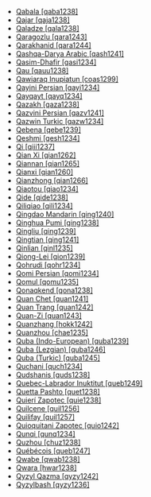 - [Qabala [qaba1238]](tree/turk1311/comm1245/oghu1243/nucl1769/azer1255/mode1262/nort2697/nort3322/qaba1238/md.ini)
- [Qajar [qaja1238]](tree/turk1311/comm1245/oghu1243/nucl1769/azer1255/mode1262/sout2697/qaja1238/md.ini)
- [Qaladze [qala1238]](tree/afro1255/semi1276/west2786/cent2236/nort3165/aram1259/impe1236/midd1367/east2680/cent2217/nort3241/tran1290/sout3213/lish1245/east2682/sout3076/qala1238/md.ini)
- [Qaragozlu [qara1243]](tree/turk1311/comm1245/oghu1243/nucl1769/azer1255/mode1262/sout2697/qara1243/md.ini)
- [Qarakhanid [qara1244]](tree/turk1311/comm1245/karl1243/oldu1238/qara1244/md.ini)
- [Qashqa-Darya Arabic [qash1241]](tree/afro1255/semi1276/west2786/cent2236/arab1394/arab1395/east2729/afgh1238/uzbe1248/qash1241/md.ini)
- [Qasim-Dhafir [qasi1234]](tree/afro1255/semi1276/west2786/cent2236/arab1394/arab1395/arab1393/najd1235/qasi1234/md.ini)
- [Qau [qauu1238]](tree/taik1256/kada1291/sout3143/west2798/gela1265/qaua1234/qauu1238/md.ini)
- [Qawiaraq Inupiatun [coas1299]](tree/eski1264/eski1265/inui1246/inup1234/nort2945/coas1299/md.ini)
- [Qayini Persian [qayi1234]](tree/indo1319/clas1257/indo1320/iran1269/sout3157/midd1352/mode1259/fars1254/fars1255/west2369/east2871/khor1275/qayi1234/md.ini)
- [Qayqayt [qayq1234]](tree/sali1255/coas1325/cent2129/halk1245/down1241/qayq1234/md.ini)
- [Qazakh [qaza1238]](tree/turk1311/comm1245/oghu1243/nucl1769/azer1255/mode1262/nort2697/west2924/qaza1238/md.ini)
- [Qazvini Persian [qazv1241]](tree/indo1319/clas1257/indo1320/iran1269/sout3157/midd1352/mode1259/fars1254/fars1255/west2369/nort3386/qazv1241/md.ini)
- [Qazwin Turkic [qazw1234]](tree/turk1311/comm1245/oghu1243/nucl1769/qash1240/qazw1234/md.ini)
- [Qebena [qebe1239]](tree/afro1255/cush1243/east2699/high1285/sida1247/hadi1241/kamb1318/kamb1316/qebe1239/md.ini)
- [Qeshmi [qesh1234]](tree/indo1319/clas1257/indo1320/iran1269/sout3157/midd1352/mode1259/fars1254/fars1255/west2369/sout3360/band1335/qesh1234/md.ini)
- [Qi [qiii1237]](tree/taik1256/hlai1238/nucl1241/hlai1239/qiii1237/md.ini)
- [Qian Xi [qian1262]](tree/sino1245/burm1265/lolo1265/lolo1267/nili1235/sout3212/niso1234/nucl1739/nasu1236/nesu1234/nesu1235/wusa1235/qian1262/md.ini)
- [Qiannan [qian1265]](tree/taik1256/kamt1241/daic1238/daic1237/nort3326/nort3180/nort3189/bouy1240/qian1265/md.ini)
- [Qianxi [qian1260]](tree/taik1256/kamt1241/daic1238/daic1237/nort3326/nort3180/nort3189/bouy1240/qian1260/md.ini)
- [Qianzhong [qian1266]](tree/taik1256/kamt1241/daic1238/daic1237/nort3326/nort3180/nort3189/bouy1240/qian1266/md.ini)
- [Qiaotou [qiao1234]](tree/taik1256/kamt1241/daic1238/beic1239/ling1270/ling1262/qiao1234/md.ini)
- [Qide [qide1238]](tree/sino1245/sini1245/clas1255/midd1354/wuhu1234/huiz1242/qide1238/md.ini)
- [Qiliqiao [qili1234]](tree/sino1245/macr1275/baic1239/sout3254/sout2730/dali1242/qili1234/md.ini)
- [Qingdao Mandarin [qing1240]](tree/sino1245/sini1245/clas1255/midd1354/nort3155/mand1471/mand1415/qing1240/md.ini)
- [Qinghua Pumi [qing1238]](tree/sino1245/burm1265/naqi1236/qian1263/pumi1242/sout2729/west2926/qing1238/md.ini)
- [Qingliu [qing1239]](tree/sino1245/sini1245/clas1255/midd1354/hakk1236/ting1250/qing1239/md.ini)
- [Qingtian [qing1241]](tree/sino1245/sini1245/clas1255/midd1354/wuhu1234/wuch1236/chuq1241/qing1241/md.ini)
- [Qinlian [qinl1235]](tree/sino1245/sini1245/clas1255/midd1354/yuep1234/yuec1235/qinl1235/md.ini)
- [Qiong-Lei [qion1239]](tree/sino1245/sini1245/minn1248/coas1318/minn1241/qion1239/md.ini)
- [Qohrudi [qohr1234]](tree/indo1319/clas1257/indo1320/iran1269/cent2317/cent2318/nort3177/cent2264/nucl1790/kash1282/soii1239/qohr1234/md.ini)
- [Qomi Persian [qomi1234]](tree/indo1319/clas1257/indo1320/iran1269/sout3157/midd1352/mode1259/fars1254/fars1255/west2369/nort3386/qomi1234/md.ini)
- [Qomul [qomu1235]](tree/turk1311/comm1245/karl1243/uygh1241/uygh1240/uigh1243/uigh1240/cent1994/qomu1235/md.ini)
- [Qonaqkend [qona1238]](tree/indo1319/clas1257/indo1320/iran1269/sout3157/midd1352/mode1259/fars1254/cauc1242/musl1236/qona1238/md.ini)
- [Quan Chet [quan1241]](tree/hmon1336/mien1242/mien1243/iumi1238/quan1241/md.ini)
- [Quan Trang [quan1242]](tree/hmon1336/mien1242/mien1243/iumi1238/quan1242/md.ini)
- [Quan-Zi [quan1243]](tree/sino1245/sini1245/clas1255/midd1354/xian1251/yong1285/quan1243/md.ini)
- [Quanzhang [hokk1242]](tree/sino1245/sini1245/minn1248/coas1318/minn1241/hokk1242/md.ini)
- [Quanzhou [chae1235]](tree/sino1245/sini1245/minn1248/coas1318/minn1241/hokk1242/chae1235/md.ini)
- [Quba (Indo-European) [quba1239]](tree/indo1319/clas1257/indo1320/iran1269/sout3157/midd1352/mode1259/fars1254/cauc1242/musl1236/quba1239/md.ini)
- [Quba (Lezgian) [quba1246]](tree/nakh1245/dagh1238/lezg1248/nucl1321/east2790/east2367/aghu1259/lezg1247/quba1246/md.ini)
- [Quba (Turkic) [quba1245]](tree/turk1311/comm1245/oghu1243/nucl1769/azer1255/mode1262/nort2697/east2839/quba1245/md.ini)
- [Quchani [quch1234]](tree/indo1319/clas1257/indo1320/iran1269/sout3157/midd1352/mode1259/fars1254/fars1255/west2369/east2871/khor1275/quch1234/md.ini)
- [Qudshanis [quds1238]](tree/afro1255/semi1276/west2786/cent2236/nort3165/aram1259/impe1236/midd1367/east2680/cent2217/nort3241/assy1241/nort3096/quds1238/md.ini)
- [Quebec-Labrador Inuktitut [queb1249]](tree/eski1264/eski1265/inui1246/east2534/queb1249/md.ini)
- [Quetta Pashto [quet1238]](tree/indo1319/clas1257/indo1320/iran1269/pash1269/nucl1276/sout2649/quet1238/md.ini)
- [Quierí Zapotec [quie1238]](tree/otom1299/east2557/popo1292/zapo1436/zapo1437/nucl1765/core1259/cent2146/sout3003/mixt1428/quio1241/quie1238/md.ini)
- [Quilcene [quil1256]](tree/sali1255/coas1325/cent2129/twan1247/quil1256/md.ini)
- [Quilifay [quil1257]](tree/beto1236/nucl1771/quil1257/md.ini)
- [Quioquitani Zapotec [quio1242]](tree/otom1299/east2557/popo1292/zapo1436/zapo1437/nucl1765/core1259/cent2146/sout3003/mixt1428/quio1241/quio1242/md.ini)
- [Qunqi [qunq1234]](tree/nakh1245/dagh1238/darg1242/sout3260/sout3261/uppe1463/qunq1234/md.ini)
- [Quzhou [chuz1238]](tree/sino1245/sini1245/clas1255/midd1354/wuhu1234/wuch1236/chuq1241/chuz1238/md.ini)
- [Québécois [queb1247]](tree/indo1319/clas1257/ital1284/lati1262/lati1263/impe1234/roma1334/ital1285/west2813/shif1234/nort3208/gall1280/oila1234/cent2283/macr1273/glob1239/stan1290/queb1247/md.ini)
- [Qwabe [qwab1238]](tree/atla1278/volt1241/benu1247/bant1294/sout3152/narr1281/east2731/sout3180/ngun1275/ngun1276/ngun1267/zulu1251/zulu1248/qwab1238/md.ini)
- [Qwara [hwar1238]](tree/afro1255/cush1243/cent2193/nort3158/qima1242/hwar1238/md.ini)
- [Qyzyl Qazma [qyzy1242]](tree/indo1319/clas1257/indo1320/iran1269/sout3157/midd1352/mode1259/fars1254/cauc1242/musl1236/qyzy1242/md.ini)
- [Qyzylbash [qyzy1236]](tree/turk1311/comm1245/oghu1243/nucl1769/azer1255/mode1262/nort2697/qyzy1236/md.ini)
